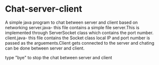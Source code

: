 # Chat-server-client
A simple java program to chat between server and client based on networking
server.java- this file contains a simple file server.This is implemented through ServerSocket class which contains the port number.
client.java- this file contains the Socket class local IP and port number is passed as the arguements.Client gets connected to the server
and chating can be done between server and client.

type "bye" to stop the chat between server and client
